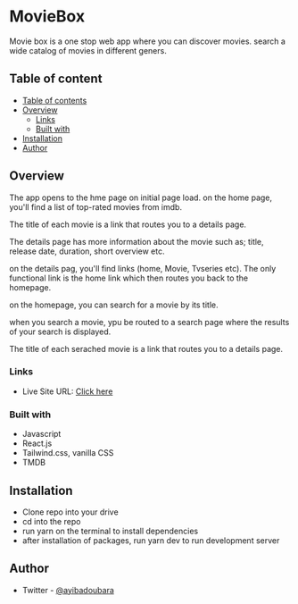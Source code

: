 # MovieBox

Movie box is a one stop web app where you can discover movies. search a wide catalog of movies in different geners.

## Table of content

- [Table of contents](#table-of-contents)
- [Overview](#overview)
  - [Links](#links)
  - [Built with](#built-with)
- [Installation](#installation)
- [Author](#author)

## Overview
The app opens to the hme page on initial page load. on the home page, you'll find a list of top-rated movies from imdb.

The title of each movie is a link that routes you to a details page.

The details page has more information about the movie such as; title, release date, duration, short overview etc.

on the details pag, you'll find links (home, Movie, Tvseries etc). The only functional link is the home link which then routes you back to the homepage.

on the homepage, you can search for a movie by its title.

when you search a movie, ypu be routed to a search page where the results of your search is displayed.

The title of each serached movie is a link that routes you to a details page.
### Links

- Live Site URL: [Click here](https://hngx-stage2-movie-box-fnwv.vercel.app/)

### Built with

- Javascript
- React.js
- Tailwind.css, vanilla CSS
- TMDB

## Installation

- Clone repo into your drive
- cd into the repo
- run yarn on the terminal to install dependencies
- after installation of packages, run yarn dev to run development server

## Author

- Twitter - [@ayibadoubara](https://www.twitter.com/ayibadoubara)